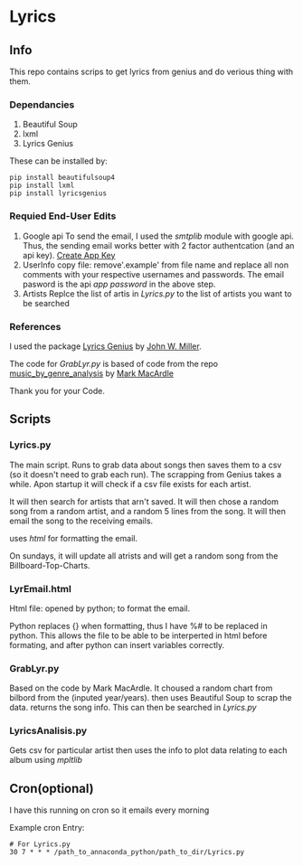 # Lyrics
## Info
This repo contains scrips to get lyrics from genius and do verious thing with them.
### Dependancies
1. Beautiful Soup
  1. lxml
2. Lyrics Genius

These can be installed by:
```
pip install beautifulsoup4
pip install lxml
pip install lyricsgenius
```

### Requied End-User Edits
1. Google api
To send the email, I used the *smtplib* module with google api. Thus, the sending email works better with 2 factor authentcation (and an api key).
[Create App Key](https://support.google.com/accounts/answer/185833?hl=en&authuser=0)
2. UserInfo
copy file: remove'.example' from file name and replace all non comments with your respective usernames and passwords. The email pasword is the api *app password* in the above step.
3. Artists
Replce the list of artis in *Lyrics.py* to the list of artists you want to be searched

### References
I used the package [Lyrics Genius](https://github.com/johnwmillr/LyricsGenius) by [John W. Miller](https://github.com/johnwmillr).

The code for *GrabLyr.py* is based of code from the repo [music_by_genre_analysis](https://github.com/MarkMacArdle/music_by_genre_analysis) by [Mark MacArdle](https://github.com/MarkMacArdle)

Thank you for your Code.

## Scripts
### Lyrics.py 
The main script. Runs to grab data about songs then saves them to a csv (so it doesn't need to grab each run). The scrapping from Genius takes a while. Apon startup it will check if a csv file exists for each artist.

It will then search for artists that arn't saved. It will then chose a random song from a random artist, and a random 5 lines from the song. It will then email the song to the receiving emails.

uses *html* for formatting the email.

On sundays, it will update all atrists and will get a random song from the Billboard-Top-Charts.

### LyrEmail.html
Html file: opened by python; to format the email.

Python replaces {} when formatting, thus I have %# to be replaced in python. This allows the file to be able to be interperted in html before formating, and after python can insert variables correctly.

### GrabLyr.py
Based on the code by Mark MacArdle. It choused a random chart from bilbord from the (inputed year/years). then uses Beautiful Soup to scrap the data. returns the song info.
This can then be searched in *Lyrics.py*

### LyricsAnalisis.py
Gets csv for particular artist then uses the info to plot data relating to each album using *mpltlib* 

## Cron(optional)
I have this running on cron so it emails every morning

Example cron Entry:
```
# For Lyrics.py
30 7 * * * /path_to_annaconda_python/path_to_dir/Lyrics.py
```
